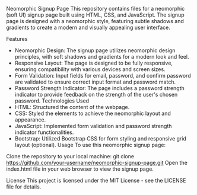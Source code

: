 Neomorphic Signup Page
This repository contains files for a neomorphic (soft UI) signup page built using HTML, CSS, and JavaScript. 
The signup page is designed with a neomorphic style, featuring subtle shadows and gradients to create a modern and visually appealing user interface.

Features
 - Neomorphic Design: The signup page utilizes neomorphic design principles, with soft shadows and gradients for a modern look and feel.
 - Responsive Layout: The page is designed to be fully responsive, ensuring compatibility with various devices and screen sizes.
 - Form Validation: Input fields for email, password, and confirm password are validated to ensure correct input format and password match.
 - Password Strength Indicator: The page includes a password strength indicator to provide feedback on the strength of the user's chosen password.
Technologies Used
 - HTML: Structured the content of the webpage.
 - CSS: Styled the elements to achieve the neomorphic layout and appearance.
 - JavaScript: Implemented form validation and password strength indicator functionalities.
 - Bootstrap: Utilized Bootstrap CSS for form styling and responsive grid layout (optional).
Usage
To use this neomorphic signup page:

Clone the repository to your local machine:
git clone https://github.com/your-username/neomorphic-signup-page.git
Open the index.html file in your web browser to view the signup page.

License
This project is licensed under the MIT License - see the LICENSE file for details.
